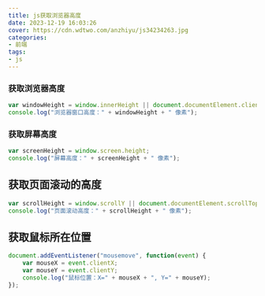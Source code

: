 ```yaml
---
title: js获取浏览器高度
date: 2023-12-19 16:03:26
cover: https://cdn.wdtwo.com/anzhiyu/js34234263.jpg
categories:
- 前端
tags:
- js
---
```


### 获取浏览器高度
```js
var windowHeight = window.innerHeight || document.documentElement.clientHeight || document.body.clientHeight;
console.log("浏览器窗口高度：" + windowHeight + " 像素");
```

### 获取屏幕高度
```js
var screenHeight = window.screen.height;
console.log("屏幕高度：" + screenHeight + " 像素");
```

## 获取页面滚动的高度
```js
var scrollHeight = window.scrollY || document.documentElement.scrollTop;
console.log("页面滚动高度：" + scrollHeight + " 像素");
```

## 获取鼠标所在位置
```js
document.addEventListener("mousemove", function(event) {
    var mouseX = event.clientX;
    var mouseY = event.clientY;
    console.log("鼠标位置：X=" + mouseX + ", Y=" + mouseY);
});
```





